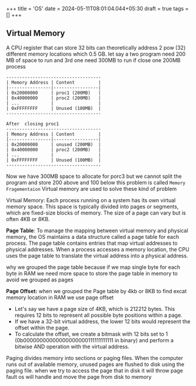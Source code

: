 +++
title = 'OS'
date = 2024-05-11T08:01:04.044+05:30
draft = true
tags =[]
+++ 


## Virtual Memory

  A CPU register that can store 32 bits can theoretically address 2 pow (32) different memory locations which 0.5 GB. let say a two program need 200 MB of space to run and 3rd one need 300MB to run if close one 200MB process 
  
```
------------------------------------
| Memory Address | Content         | 
|----------------|-----------------|
| 0x20000000     | proc1 (200MB)   |
| 0x40000000     | proc2 (200MB)   |
| ...            |                 |
| 0xFFFFFFFF     | Unused (100MB)  |
------------------------------------

After  closing proc1
------------------------------------
| Memory Address | Content         | 
|----------------|-----------------|
| 0x20000000     | unused (200MB)  |
| 0x40000000     | proc2 (200MB)   |
| ...            |                 |
| 0xFFFFFFFF     | Unused (100MB)  |
------------------------------------

```

Now we have 300MB space to allocate for porc3 but we cannot split the program and store 200 above and 100 below this problem is called `Memory Fragementaion` Virtual memory are used to solve these kind of problem

Virtual Memory: Each process running on a system has its own virtual memory space. This space is typically divided into pages or segments, which are fixed-size blocks of memory. The size of a page can vary but is often 4KB or 8KB.

 **Page Table**: To manage the mapping between virtual memory and physical memory, the OS maintains a data structure called a page table for each process. The page table contains entries that map virtual addresses to physical addresses. When a process accesses a memory location, the CPU uses the page table to translate the virtual address into a physical address.

why we grouped the page table because if we map single byte for each byte in RAM we need more space to store the page table in memory to avoid we grouped as pages

**Page Offset:** when we grouped the Page table by 4kb or 8KB to find excat memory location in RAM we use page offset
- Let's say we have a page size of 4KB, which is 212212 bytes. This requires 12 bits to represent all possible byte positions within a page.
- If we have a 32-bit virtual address, the lower 12 bits would represent the offset within the page.
- To calculate the offset, we create a bitmask with 12 bits set to 1 (0b00000000000000000000111111111111 in binary) and perform a bitwise AND operation with the virtual address.

Paging divides memory into sections or paging files. When the computer runs out of available memory, unused pages are flushed to disk using the paging file. when we try to access the page that in disk it will throw page fault os will handle and move the page from disk to memory